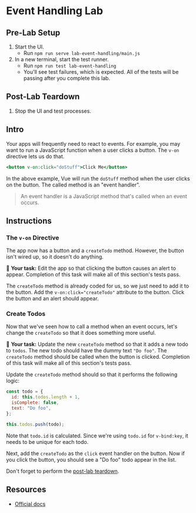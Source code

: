 # Event Handling Lab

## Pre-Lab Setup

1. Start the UI.
   - Run `npm run serve lab-event-handling/main.js`
2. In a new terminal, start the test runner.
   - Run `npm run test lab-event-handling`
   - You'll see test failures, which is expected. All of the tests will be passing after you complete this lab.

## Post-Lab Teardown

1. Stop the UI and test processes.

## Intro

Your apps will frequently need to react to events. For example, you may want to run a JavaScript function when a user clicks a button. The `v-on` directive lets us do that.

```hbs
<button v-on:click="doStuff">Click Me</button>
```

In the above example, Vue will run the `doStuff` method when the user clicks on the button. The called method is an "event handler".

> An event handler is a JavaScript method that's called when an event occurs.

## Instructions

### The `v-on` Directive

The app now has a button and a `createTodo` method. However, the button isn't wired up, so it doesn't do anything.

📝 **Your task:** Edit the app so that clicking the button causes an alert to appear. Completion of this task will make all of this section's tests pass.

The `createTodo` method is already coded for us, so we just need to add it to the button. Add the `v-on:click="createTodo"` attribute to the button. Click the button and an alert should appear.

### Create Todos

Now that we've seen how to call a method when an event occurs, let's change the `createTodo` so that it does something more useful.

📝 **Your task:** Update the new `createTodo` method so that it adds a new todo to `todos`. The new todo should have the dummy text `"Do foo"`. The `createTodo` method should be called when the button is clicked. Completion of this task will make all of this section's tests pass.

Update the `createTodo` method should so that it performs the following logic:

```js
const todo = {
  id: this.todos.length + 1,
  isComplete: false,
  text: "Do foo",
};

this.todos.push(todo);
```

Note that `todo.id` is calculated. Since we're using `todo.id` for `v-bind:key`, it needs to be unique for each todo.

Next, add the `createTodo` as the `click` event handler on the button. Now if you click the button, you should see a "Do foo" todo appear in the list.

Don't forget to perform the [post-lab teardown](#post-lab-teardown).

## Resources

- [Official docs](https://vuejs.org/v2/guide/events.html)
